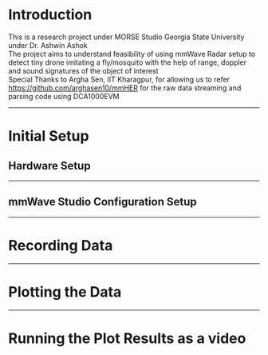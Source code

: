 
# Introduction
This is a research project under MORSE Studio Georgia State University under Dr. Ashwin Ashok<br/>
The project aims to understand feasibility of using mmWave Radar setup to detect tiny drone imitating a fly/mosquito with the help of range, doppler and sound signatures of the object of interest<br/>
Special Thanks to Argha Sen, IIT Kharagpur, for allowing us to refer https://github.com/arghasen10/mmHER for the raw data streaming and parsing code using DCA1000EVM<br/>

----------------------------------------------------------------------------

# Initial Setup

## Hardware Setup


------------

## mmWave Studio Configuration Setup

-----------------------------------------------------------------------------

# Recording Data

----------------------------------------------------------------------------

# Plotting the Data

----------------------------------------------------------------------------

# Running the Plot Results as a video






